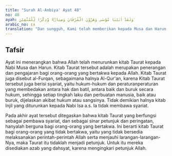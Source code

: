 ```yaml
---
title: "Surah Al-Anbiya' Ayat 48"
no: 48
ayah: وَلَقَدْ اٰتَيْنَا مُوْسٰى وَهٰرُوْنَ الْفُرْقَانَ وَضِيَاۤءً وَّذِكْرًا لِّلْمُتَّقِيْنَ ۙ
arabic_no: ٤٨
translation: "Dan sungguh, Kami telah memberikan kepada Musa dan Harun, Furqan (Kitab Taurat) dan penerangan serta pelajaran bagi orang-orang yang bertakwa."
---
```


## Tafsir

Ayat ini menerangkan bahwa Allah telah menurunkan kitab Taurat kepada Nabi Musa dan Harun. Kitab Taurat tersebut adalah merupakan penerangan dan pengajaran bagi orang-orang yang bertakwa kepada Allah. Kitab Taurat juga disebut al-Furqan, sebagaimana halnya Al-Qur'an, karena Kitab Taurat tersebut juga berisi syariat, yaitu hukum-hukum dan peraturanperaturan yang membedakan antara hak dan batil, antara baik dan buruk secara hukum, sehingga setiap tingkah laku dan perbuatan manusia, baik atau buruk, dijelaskan akibat hukum atau sangsinya. Tidak demikian halnya kitab Injil yang diturunkan kepada Nabi Isa a.s. Ia tidak membawa syariat.

Pada akhir ayat tersebut ditegaskan bahwa kitab Taurat yang berfungsi sebagai pembawa syariat, dan sebagai sinar petunjuk dan peringatan, hanyalah berguna bagi orang-orang yang bertakwa. Ini berarti kitab Taurat bagi orang-orang yang tidak bertakwa, yaitu yang tidak bersedia melaksanakan perintah-perintah Allah serta menjauhi larangan-larangan-Nya, maka Taurat itu tidaklah menjadi petunjuk. Untuk itu mereka disediakan azab yang dahsyat, karena mengingkari petunjuk Allah.